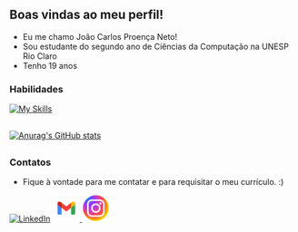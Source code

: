 ## Boas vindas ao meu perfil!
- Eu me chamo João Carlos Proença Neto!
- Sou estudante do segundo ano de Ciências da Computação na UNESP Rio Claro
- Tenho 19 anos
### Habilidades
[![My Skills](https://skillicons.dev/icons?i=java,c,cpp,aws,git,github,maven,vscode)](https://skillicons.dev) 

 ##
[![Anurag's GitHub stats](https://github-readme-stats.vercel.app/api?username=jcproenca&hide=contribs,prs,issues,stars&show_icons=true&theme=tokyonight&card_width=100&rank_icon=github&langs_count=2)](https://github.com/jcproenca)
 ##
### Contatos
- Fique à vontade para me contatar e para requisitar o meu currículo. :)


[![LinkedIn](https://skillicons.dev/icons?i=linkedin)](https://www.linkedin.com/in/joaocproenca/)
<a href="mailto:jproencan@gmail.com">
  <img src="https://github.com/jcproenca/jcproenca/blob/main/gmailpng.png?raw=true" width="48" height="48" alt="Gmail"/>
</a>
<a href="www.instagram.com/joao.proencaa">
  <img src="https://github.com/jcproenca/jcproenca/blob/main/instapng.png?raw=true" width="48" height="48" alt="Instagram"/>
</a>
